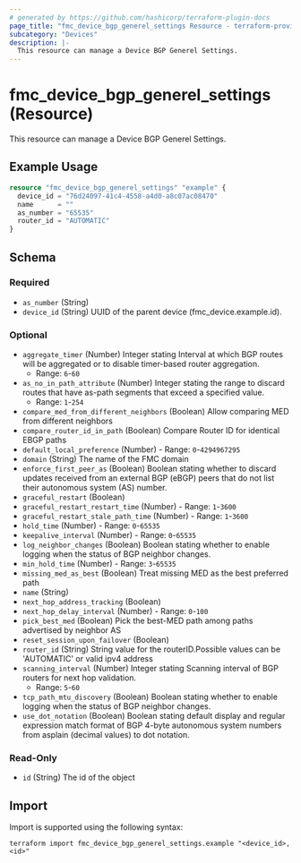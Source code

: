 ```yaml
---
# generated by https://github.com/hashicorp/terraform-plugin-docs
page_title: "fmc_device_bgp_generel_settings Resource - terraform-provider-fmc"
subcategory: "Devices"
description: |-
  This resource can manage a Device BGP Generel Settings.
---
```


# fmc_device_bgp_generel_settings (Resource)

This resource can manage a Device BGP Generel Settings.

## Example Usage

```terraform
resource "fmc_device_bgp_generel_settings" "example" {
  device_id = "76d24097-41c4-4558-a4d0-a8c07ac08470"
  name      = ""
  as_number = "65535"
  router_id = "AUTOMATIC"
}
```

<!-- schema generated by tfplugindocs -->
## Schema

### Required

- `as_number` (String)
- `device_id` (String) UUID of the parent device (fmc_device.example.id).

### Optional

- `aggregate_timer` (Number) Integer stating Interval at which BGP routes will be aggregated or to disable timer-based router aggregation.
  - Range: `6`-`60`
- `as_no_in_path_attribute` (Number) Integer stating the range to discard routes that have as-path segments that exceed a specified value.
  - Range: `1`-`254`
- `compare_med_from_different_neighbors` (Boolean) Allow comparing MED from different neighbors
- `compare_router_id_in_path` (Boolean) Compare Router ID for identical EBGP paths
- `default_local_preference` (Number) - Range: `0`-`4294967295`
- `domain` (String) The name of the FMC domain
- `enforce_first_peer_as` (Boolean) Boolean stating whether to discard updates received from an external BGP (eBGP) peers that do not list their autonomous system (AS) number.
- `graceful_restart` (Boolean)
- `graceful_restart_restart_time` (Number) - Range: `1`-`3600`
- `graceful_restart_stale_path_time` (Number) - Range: `1`-`3600`
- `hold_time` (Number) - Range: `0`-`65535`
- `keepalive_interval` (Number) - Range: `0`-`65535`
- `log_neighbor_changes` (Boolean) Boolean stating whether to enable logging when the status of BGP neighbor changes.
- `min_hold_time` (Number) - Range: `3`-`65535`
- `missing_med_as_best` (Boolean) Treat missing MED as the best preferred path
- `name` (String)
- `next_hop_address_tracking` (Boolean)
- `next_hop_delay_interval` (Number) - Range: `0`-`100`
- `pick_best_med` (Boolean) Pick the best-MED path among paths advertised by neighbor AS
- `reset_session_upon_failover` (Boolean)
- `router_id` (String) String value for the routerID.Possible values can be 'AUTOMATIC' or valid ipv4 address
- `scanning_interval` (Number) Integer stating Scanning interval of BGP routers for next hop validation.
  - Range: `5`-`60`
- `tcp_path_mtu_discovery` (Boolean) Boolean stating whether to enable logging when the status of BGP neighbor changes.
- `use_dot_notation` (Boolean) Boolean stating default display and regular expression match format of BGP 4-byte autonomous system numbers from asplain (decimal values) to dot notation.

### Read-Only

- `id` (String) The id of the object

## Import

Import is supported using the following syntax:

```shell
terraform import fmc_device_bgp_generel_settings.example "<device_id>,<id>"
```
